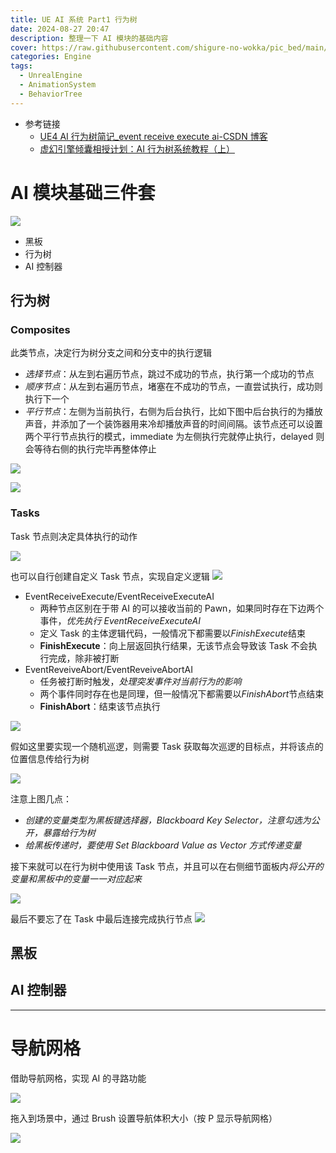 ```yaml
---
title: UE AI 系统 Part1 行为树
date: 2024-08-27 20:47
description: 整理一下 AI 模块的基础内容
cover: https://raw.githubusercontent.com/shigure-no-wokka/pic_bed/main/imgs/family_engine.jpg
categories: Engine
tags:
  - UnrealEngine
  - AnimationSystem
  - BehaviorTree
---
```


- 参考链接
	- [UE4 AI 行为树简记_event receive execute ai-CSDN 博客](https://blog.csdn.net/u012793104/article/details/76714383)
	- [虚幻引擎倾囊相授计划：AI 行为树系统教程（上）](https://www.bilibili.com/video/BV1dz4y1A7G3)

<!--more-->

# AI 模块基础三件套

![](Report_AISystem_Part1_BehaviorTree/1_AI模块基础三件套.png)

- 黑板
- 行为树
- AI 控制器

## 行为树

### Composites

此类节点，决定行为树分支之间和分支中的执行逻辑

- *选择节点*：从左到右遍历节点，跳过不成功的节点，执行第一个成功的节点
- *顺序节点*：从左到右遍历节点，堵塞在不成功的节点，一直尝试执行，成功则执行下一个
- *平行节点*：左侧为当前执行，右侧为后台执行，比如下图中后台执行的为播放声音，并添加了一个装饰器用来冷却播放声音的时间间隔。该节点还可以设置两个平行节点执行的模式，immediate 为左侧执行完就停止执行，delayed 则会等待右侧的执行完毕再整体停止

![](Report_AISystem_Part1_BehaviorTree/2_行为树三件套.png)

![](Report_AISystem_Part1_BehaviorTree/平行节点.png)

### Tasks

Task 节点则决定具体执行的动作

![](Report_AISystem_Part1_BehaviorTree/行为树Task节点.png)

也可以自行创建自定义 Task 节点，实现自定义逻辑
![](Report_AISystem_Part1_BehaviorTree/创建自定义Task.png)

- EventReceiveExecute/EventReceiveExecuteAI
	- 两种节点区别在于带 AI 的可以接收当前的 Pawn，如果同时存在下边两个事件，*优先执行 EventReceiveExecuteAI*
	- 定义 Task 的主体逻辑代码，一般情况下都需要以*FinishExecute*结束
	- **FinishExecute**：向上层返回执行结果，无该节点会导致该 Task 不会执行完成，除非被打断
- EventReveiveAbort/EventReveiveAbortAI
	- 任务被打断时触发，*处理突发事件对当前行为的影响*
	- 两个事件同时存在也是同理，但一般情况下都需要以*FinishAbort*节点结束
	- **FinishAbort**：结束该节点执行

![](Report_AISystem_Part1_BehaviorTree/Task蓝图内部.png)

假如这里要实现一个随机巡逻，则需要 Task 获取每次巡逻的目标点，并将该点的位置信息传给行为树

![](Report_AISystem_Part1_BehaviorTree/随即巡逻传递目标点坐标.png)

注意上图几点：
- *创建的变量类型为黑板键选择器，Blackboard Key Selector，注意勾选为公开，暴露给行为树*
- *给黑板传递时，要使用 Set Blackboard Value as Vector 方式传递变量*

接下来就可以在行为树中使用该 Task 节点，并且可以在右侧细节面板内*将公开的变量和黑板中的变量一一对应起来*

![](Report_AISystem_Part1_BehaviorTree/行为树使用自定义Task节点并设置黑板键映射.png)

最后不要忘了在 Task 中最后连接完成执行节点
![](Report_AISystem_Part1_BehaviorTree/自定义任务中的结束执行节点.png)


## 黑板


## AI 控制器

---
# 导航网格

借助导航网格，实现 AI 的寻路功能

![](Report_AISystem_Part1_BehaviorTree/3_导航网格.png)

拖入到场景中，通过 Brush 设置导航体积大小（按 P 显示导航网格）

![](Report_AISystem_Part1_BehaviorTree/导航网格画刷设置.png)

